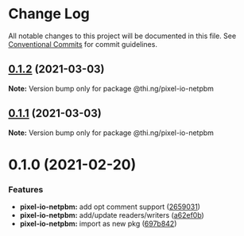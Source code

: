 # Change Log

All notable changes to this project will be documented in this file.
See [Conventional Commits](https://conventionalcommits.org) for commit guidelines.

## [0.1.2](https://github.com/thi-ng/umbrella/compare/@thi.ng/pixel-io-netpbm@0.1.1...@thi.ng/pixel-io-netpbm@0.1.2) (2021-03-03)

**Note:** Version bump only for package @thi.ng/pixel-io-netpbm





## [0.1.1](https://github.com/thi-ng/umbrella/compare/@thi.ng/pixel-io-netpbm@0.1.0...@thi.ng/pixel-io-netpbm@0.1.1) (2021-03-03)

**Note:** Version bump only for package @thi.ng/pixel-io-netpbm





# 0.1.0 (2021-02-20)


### Features

* **pixel-io-netpbm:** add opt comment support ([2659031](https://github.com/thi-ng/umbrella/commit/265903115d4ca0ac71f1811b22afa016b685832e))
* **pixel-io-netpbm:** add/update readers/writers ([a62ef0b](https://github.com/thi-ng/umbrella/commit/a62ef0b88218f87e17bd16b0cec3dd561d73669f))
* **pixel-io-netpbm:** import as new pkg ([697b842](https://github.com/thi-ng/umbrella/commit/697b842bf5d3754bee88954cc84367d65734019d))
